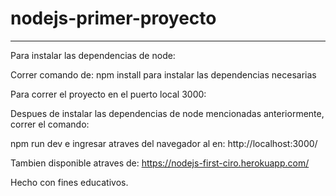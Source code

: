 # nodejs-primer-proyecto
------

Para instalar las dependencias de node:

Correr comando de: npm install para instalar las dependencias necesarias

Para correr el proyecto en el puerto local 3000:

Despues de instalar las dependencias de node mencionadas anteriormente, correr el comando:

npm run dev e ingresar atraves del navegador al en: http://localhost:3000/

Tambien disponible atraves de: https://nodejs-first-ciro.herokuapp.com/

Hecho con fines educativos.
